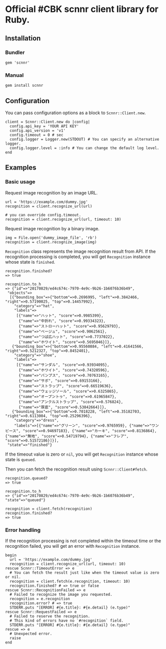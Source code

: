 # Official #CBK scnnr client library for Ruby.

## Installation
### Bundler
```
gem 'scnnr'
```

### Manual
```
gem install scnnr
```

## Configuration
You can pass configuration options as a block to `Scnnr::Client.new`.

```
client = Scnnr::Client.new do |config|
  config.api_key = 'YOUR API KEY'
  config.api_version = 'v1'
  config.timeout = 0 # sec
  config.logger = Logger.new(STDOUT) # You can specify an alternative logger.
  config.logger.level = :info # You can change the default log level.
end
```

## Examples
### Basic usage
Request image recognition by an image URL.

```
url = 'https://example.com/dummy.jpg'
recognition = client.recognize_url(url)

# you can override config.timeout.
recognition = client.recognize_url(url, timeout: 10)
```

Request image recognition by a binary image.

```
img = File.open('dummy_image_file', 'rb')
recognition = client.recognize_image(img)
```

`Recognition` class represents the image recognition result from API.
If the recognition processing is completed, you will get `Recognition` instance whose state is `finished`.

```
recognition.finished?
=> true

recognition.to_h
=> {"id"=>"20170829/ed4c674c-7970-4e9c-9b26-1b6076b36b49",
 "objects"=>
  [{"bounding_box"=>{"bottom"=>0.2696995, "left"=>0.3842466, "right"=>0.57190025, "top"=>0.14457992},
    "category"=>"hat",
    "labels"=>
     [{"name"=>"ハット", "score"=>0.9985399},
      {"name"=>"中折れ", "score"=>0.99334323},
      {"name"=>"ストローハット", "score"=>0.95629793},
      {"name"=>"ベージュ", "score"=>0.9062561},
      {"name"=>"つば広ハット", "score"=>0.7737022},
      {"name"=>"ホワイト", "score"=>0.5695046}]},
   {"bounding_box"=>{"bottom"=>0.95560884, "left"=>0.41641566, "right"=>0.5212327, "top"=>0.8452401},
    "category"=>"shoe",
    "labels"=>
     [{"name"=>"サンダル", "score"=>0.93934095},
      {"name"=>"ホワイト", "score"=>0.74320596},
      {"name"=>"パンプス", "score"=>0.70763165},
      {"name"=>"サボ", "score"=>0.69153166},
      {"name"=>"ストラップ", "score"=>0.66519636},
      {"name"=>"ウェッジソール", "score"=>0.6325865},
      {"name"=>"オープントゥ", "score"=>0.61965847},
      {"name"=>"アンクルストラップ", "score"=>0.576824},
      {"name"=>"厚底", "score"=>0.53842664}]},
   {"bounding_box"=>{"bottom"=>0.7018228, "left"=>0.35182703, "right"=>0.6113004, "top"=>0.25296396},
    "category"=>"dress",
    "labels"=>[{"name"=>"グリーン", "score"=>0.9765959}, {"name"=>"ワンピース", "score"=>0.94697183}, {"name"=>"カーキ", "score"=>0.8136864}, {"name"=>"無地", "score"=>0.54719794}, {"name"=>"フレア", "score"=>0.51572186}]}],
 "state"=>"finished"}
```

If the timeout value is zero or `nil`, you will get `Recognition` instance whose state is `queued`.

Then you can fetch the recognition result using `Scnnr::Client#fetch`.

```
recognition.queued?
=> true

recognition.to_h
=> {"id"=>"20170829/ed4c674c-7970-4e9c-9b26-1b6076b36b49", "state"=>"queued"}

recognition = client.fetch(recognition)
recognition.finished?
=> true
```

### Error handling

If the recognition processing is not completed within the timeout time or the recognition failed,
you will get an error with `Recognition` instance.

```
begin
  url = 'https://example.com/dummy.jpg'
  recognition = client.recognize_url(url, timeout: 10)
rescue Scnnr::TimeoutError => e
  # You can fetch the result just like when the timeout value is zero or nil.
  recognition = client.fetch(e.recognition, timeout: 10)
  recognition.finished? # => true or false
rescue Scnnr::RecognitionFailed => e
  # Failed to recognize the image you requested.
  recognition = e.recognition
  recognition.error? # => true
  STDERR.puts "[ERROR] #{e.title}: #{e.detail} (e.type)"
rescue Scnnr::RequestFailed => e
  # Failed to reserve the recognition.
  # This kind of errors have no `#recognition` field.
  STDERR.puts "[ERROR] #{e.title}: #{e.detail} (e.type)"
rescue => e
  # Unexpected error.
  raise
end
```
